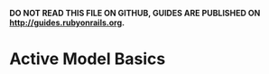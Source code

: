 **DO NOT READ THIS FILE ON GITHUB, GUIDES ARE PUBLISHED ON http://guides.rubyonrails.org.**

Active Model Basics
===============
